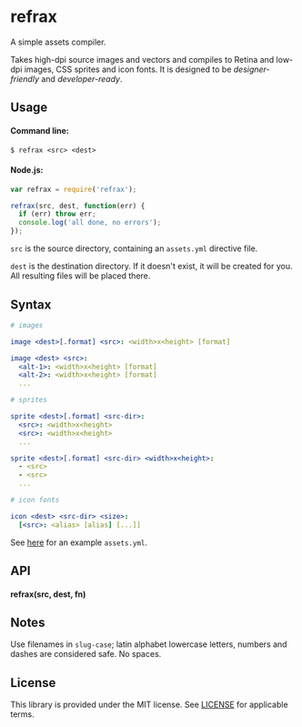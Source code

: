 
# refrax

A simple assets compiler.

Takes high-dpi source images and vectors and compiles to Retina and low-dpi images, CSS sprites and icon fonts. It is designed to be *designer-friendly* and *developer-ready*.

## Usage

#### Command line:

`$ refrax <src> <dest>`

#### Node.js:

```js
var refrax = require('refrax');

refrax(src, dest, function(err) {
  if (err) throw err;
  console.log('all done, no errors');
});
```

`src` is the source directory, containing an `assets.yml` directive file.

`dest` is the destination directory. If it doesn't exist, it will be created for you. All resulting files will be placed there.

## Syntax

```yml
# images

image <dest>[.format] <src>: <width>x<height> [format]

image <dest> <src>:
  <alt-1>: <width>x<height> [format]
  <alt-2>: <width>x<height> [format]
  ...

# sprites

sprite <dest>[.format] <src-dir>:
  <src>: <width>x<height>
  <src>: <width>x<height>
  ...

sprite <dest>[.format] <src-dir> <width>x<height>:
  - <src>
  - <src>
  ...

# icon fonts

icon <dest> <src-dir> <size>:
  [<src>: <alias> [alias] [...]]

```

See [here](test/fixture/assets.yml) for an example `assets.yml`.

## API

#### refrax(src, dest, fn)

## Notes

Use filenames in `slug-case`; latin alphabet lowercase letters, numbers and dashes are considered safe. No spaces.

## License

This library is provided under the MIT license. See [LICENSE](LICENSE) for applicable terms.

